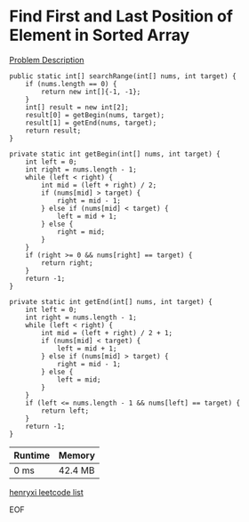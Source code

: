# Find First and Last Position of Element in Sorted Array
[Problem Description](https://leetcode.com/problems/find-first-and-last-position-of-element-in-sorted-array/)

```
public static int[] searchRange(int[] nums, int target) {
    if (nums.length == 0) {
        return new int[]{-1, -1};
    }
    int[] result = new int[2];
    result[0] = getBegin(nums, target);
    result[1] = getEnd(nums, target);
    return result;
}

private static int getBegin(int[] nums, int target) {
    int left = 0;
    int right = nums.length - 1;
    while (left < right) {
        int mid = (left + right) / 2;
        if (nums[mid] > target) {
            right = mid - 1;
        } else if (nums[mid] < target) {
            left = mid + 1;
        } else {
            right = mid;
        }
    }
    if (right >= 0 && nums[right] == target) {
        return right;
    }
    return -1;
}

private static int getEnd(int[] nums, int target) {
    int left = 0;
    int right = nums.length - 1;
    while (left < right) {
        int mid = (left + right) / 2 + 1;
        if (nums[mid] < target) {
            left = mid + 1;
        } else if (nums[mid] > target) {
            right = mid - 1;
        } else {
            left = mid;
        }
    }
    if (left <= nums.length - 1 && nums[left] == target) {
        return left;
    }
    return -1;
}
```

| Runtime       | Memory     | 
| :------------- | :---------- |
|  0 ms | 42.4 MB	   |


[henryxi leetcode list](http://www.henryxi.com/leetcode)

EOF